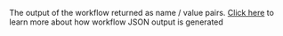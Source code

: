 The output of the workflow returned as name / value pairs.
[Click here](/docs/guides/workflow-authoring/execution#workflow-output) to learn more about how workflow JSON output is generated
